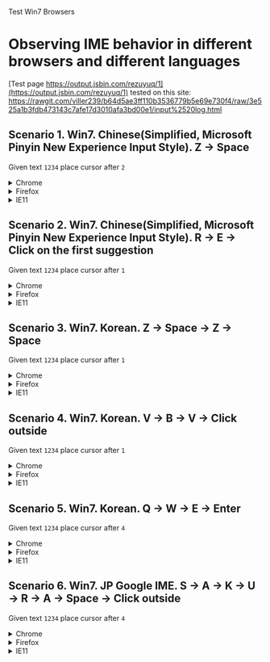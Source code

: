 Test Win7 Browsers
# Observing IME behavior in different browsers and different languages

[Test page https://output.jsbin.com/rezuyuq/1](https://output.jsbin.com/rezuyuq/1)
tested on this site: https://rawgit.com/viller239/b64d5ae3ff110b3536779b5e69e730f4/raw/3e525a1b3fdb473143c7afe17d3010afa3bd00e1/input%2520log.html

## Scenario 1. Win7. Chinese(Simplified, Microsoft Pinyin New Experience Input Style). Z -> Space
Given text `1234` place cursor after `2`
<details><summary>Chrome</summary>
```1.   MutationObserver         'link  print log \n\n \n\[]        
2.   selectionchange          'link  print log \n\n \n\[0,0]     
3.   selectionchange          '1234'                   [2,2]     
1.   keydown                  '1234'                   [2,2]     {"keyCode":229,"key":"Process","code":"KeyZ"}
2.   compositionstart         '1234'                   [2,2]     {"data":""}
3.   compositionupdate        '1234'                   [2,2]     {"data":"z"}
4.   input                    '12z34'                  [2,3]     
5.   MutationObserver         '12z34'                  [2,3]     
6.   selectionchange          '12z34'                  [3,3]     
7.   selectionchange          '12z34'                  [3,3]     
8.   keyup                    '12z34'                  [3,3]     {"keyCode":90,"key":"z","code":"KeyZ"}
1.   keydown                  '12z34'                  [3,3]     {"keyCode":229,"key":"Process","code":"Space"}
2.   compositionupdate        '12z34'                  [2,3]     {"data":"在"}
3.   input                    '12在34'                  [2,3]     
4.   MutationObserver         '12在34'                  [2,3]     
5.   selectionchange          '12在34'                  [3,3]     
6.   selectionchange          '12在34'                  [3,3]     
7.   selectionchange          '12在34'                  [3,3]     
8.   keyup                    '12在34'                  [3,3]     {"keyCode":32,"key":" ","code":"Space"}
9.   compositionend           '12在34'                  [3,3]     {"data":"在"}```
</details>
<details><summary>Firefox</summary>
```1.   MutationObserver         'link print log\n\n\n\n\n[1,1]     
2.   selectionchange          '1234'                   [2,2]     
3.   compositionstart         '1234'                   [2,2]     {"data":"","locale":""}
4.   compositionupdate        '1234'                   [2,2]     {"data":"z","locale":""}
5.   input                    '12z34'                  [3,3]     
6.   MutationObserver         '12z34'                  [3,3]     
7.   selectionchange          '12z34'                  [3,3]     
8.   compositionupdate        '12z34'                  [3,3]     {"data":"在","locale":""}
9.   input                    '12在34'                  [3,3]     
10.  MutationObserver         '12在34'                  [3,3]     
11.  compositionend           '12在34'                  [3,3]     {"data":"在","locale":""}
12.  input                    '12在34'                  [3,3]     
13.  MutationObserver         '12在34'                  [3,3]     ```
</details>
<details><summary>IE11</summary>
```1.   MutationObserver         'undefined'              []        
2.   selectionchange          'link print log \n\n \n\n[0,0]     
3.   selectionchange          '1234'                   [2,2]     
1.   keydown                  '1234'                   [2,2]     {"keyCode":229,"key":"z"}
2.   compositionstart         '1234'                   [2,2]     {"data":"","locale":"zh-CN"}
3.   compositionupdate        '12z34'                  [3,3]     {"data":"z","locale":"zh-CN"}
4.   MutationObserver         '12z34'                  [3,3]     
5.   keyup                    '12z34'                  [3,3]     {"keyCode":90,"key":"z"}
1.   keydown                  '12z34'                  [3,3]     {"keyCode":229,"key":"Spacebar"}
2.   compositionupdate        '12在34'                  [3,3]     {"data":"在","locale":"zh-CN"}
3.   MutationObserver         '12在34'                  [3,3]     
4.   keyup                    '12在34'                  [3,3]     {"keyCode":32,"key":"Spacebar"}
5.   compositionend           '12在34'                  [3,3]     {"data":"在","locale":"zh-CN"}
6.   selectionchange          '12在34'                  [3,3]     ```
</details>

## Scenario 2. Win7. Chinese(Simplified, Microsoft Pinyin New Experience Input Style). R -> E -> Click on the first suggestion
Given text `1234` place cursor after `1`
<details><summary>Chrome</summary>
```1.   MutationObserver         'link  print log \n\n \n\[]        
2.   selectionchange          '1234'                   [1,1]     
1.   keydown                  '1234'                   [1,1]     {"keyCode":229,"key":"Process","code":"KeyR"}
2.   compositionstart         '1234'                   [1,1]     {"data":""}
3.   compositionupdate        '1234'                   [1,1]     {"data":"r"}
4.   input                    '1r234'                  [1,2]     
5.   MutationObserver         '1r234'                  [1,2]     
6.   selectionchange          '1r234'                  [2,2]     
7.   selectionchange          '1r234'                  [2,2]     
8.   keyup                    '1r234'                  [2,2]     {"keyCode":82,"key":"r","code":"KeyR"}
1.   keydown                  '1r234'                  [2,2]     {"keyCode":229,"key":"Process","code":"KeyE"}
2.   compositionupdate        '1r234'                  [1,2]     {"data":"re"}
3.   input                    '1re234'                 [1,3]     
4.   MutationObserver         '1re234'                 [1,3]     
5.   selectionchange          '1re234'                 [3,3]     
6.   selectionchange          '1re234'                 [3,3]     
7.   selectionchange          '1re234'                 [3,3]     
8.   selectionchange          '1re234'                 [3,3]     
9.   keyup                    '1re234'                 [3,3]     {"keyCode":69,"key":"e","code":"KeyE"}
10.  compositionupdate        '1re234'                 [1,3]     {"data":"热"}
11.  input                    '1热234'                  [1,2]     
12.  MutationObserver         '1热234'                  [1,2]     
13.  selectionchange          '1热234'                  [2,2]     
14.  selectionchange          '1热234'                  [2,2]     
15.  selectionchange          '1热234'                  [2,2]     
16.  compositionend           '1热234'                  [2,2]     {"data":"热"}```
</details>
<details><summary>Firefox</summary>
```1.   MutationObserver         'link print log\n\n\n\n\n[1,1]     
2.   selectionchange          '1234'                   [1,1]     
3.   compositionstart         '1234'                   [1,1]     {"data":"","locale":""}
4.   compositionupdate        '1234'                   [1,1]     {"data":"r","locale":""}
5.   input                    '1r234'                  [2,2]     
6.   MutationObserver         '1r234'                  [2,2]     
7.   selectionchange          '1r234'                  [2,2]     
8.   compositionupdate        '1r234'                  [2,2]     {"data":"re","locale":""}
9.   input                    '1re234'                 [3,3]     
10.  MutationObserver         '1re234'                 [3,3]     
11.  selectionchange          '1re234'                 [3,3]     
12.  compositionupdate        '1re234'                 [3,3]     {"data":"热","locale":""}
13.  input                    '1热234'                  [2,2]     
14.  MutationObserver         '1热234'                  [2,2]     
15.  selectionchange          '1热234'                  [2,2]     
16.  compositionend           '1热234'                  [2,2]     {"data":"热","locale":""}
17.  input                    '1热234'                  [2,2]     
18.  MutationObserver         '1热234'                  [2,2]   ```  
</details>
<details><summary>IE11</summary>
```1.   MutationObserver         'undefined'              []        
2.   selectionchange          'link print log \n\n \n\n[0,0]     
3.   selectionchange          '1234'                   [1,1]     
1.   keydown                  '1234'                   [1,1]     {"keyCode":229,"key":"r"}
2.   compositionstart         '1234'                   [1,1]     {"data":"","locale":"zh-CN"}
3.   compositionupdate        '1r234'                  [2,2]     {"data":"r","locale":"zh-CN"}
4.   MutationObserver         '1r234'                  [2,2]     
5.   keyup                    '1r234'                  [2,2]     {"keyCode":82,"key":"r"}
1.   keydown                  '1r234'                  [2,2]     {"keyCode":229,"key":"e"}
2.   compositionupdate        '1re234'                 [3,3]     {"data":"re","locale":"zh-CN"}
3.   MutationObserver         '1re234'                 [3,3]     
4.   keyup                    '1re234'                 [3,3]     {"keyCode":69,"key":"e"}
5.   compositionupdate        '1热234'                  [2,2]     {"data":"热","locale":"zh-CN"}
6.   MutationObserver         '1热234'                  [2,2]     
7.   compositionend           '1热234'                  [2,2]     {"data":"热","locale":"zh-CN"}
8.   selectionchange          '1热234'                  [2,2]     ```
</details>

## Scenario 3. Win7. Korean. Z -> Space -> Z -> Space
Given text `1234` place cursor after `1`
<details><summary>Chrome</summary>
```1.   MutationObserver         'link  print log \n\n \n\[]        
2.   selectionchange          '1234'                   [1,1]     
1.   keydown                  '1234'                   [1,1]     {"keyCode":229,"key":"Process","code":"KeyZ"}
2.   compositionstart         '1234'                   [1,1]     {"data":""}
3.   compositionupdate        '1234'                   [1,1]     {"data":"ㅋ"}
4.   input                    '1ㅋ234'                  [1,2]     
5.   MutationObserver         '1ㅋ234'                  [1,2]     
6.   keyup                    '1ㅋ234'                  [1,1]     {"keyCode":90,"key":"z","code":"KeyZ"}
7.   selectionchange          '1ㅋ234'                  [1,1]     
8.   selectionchange          '1ㅋ234'                  [1,1]     
1.   keydown                  '1ㅋ234'                  [1,1]     {"keyCode":229,"key":"Process","code":"Space"}
2.   compositionupdate        '1ㅋ234'                  [1,2]     {"data":"ㅋ"}
3.   input                    '1ㅋ234'                  [2,2]     
4.   compositionend           '1ㅋ234'                  [2,2]     {"data":"ㅋ"}
1.   keydown                  '1ㅋ234'                  [2,2]     {"keyCode":32,"key":" ","code":"Space"}
2.   keypress                 '1ㅋ234'                  [2,2]     {"charCode":32,"keyCode":32,"key":" ","code":"Space"}
3.   input                    '1ㅋ 234'                 [3,3]     
4.   MutationObserver         '1ㅋ 234'                 [3,3]     
5.   selectionchange          '1ㅋ 234'                 [3,3]     
6.   selectionchange          '1ㅋ 234'                 [3,3]     
7.   selectionchange          '1ㅋ 234'                 [3,3]     
8.   keyup                    '1ㅋ 234'                 [3,3]     {"keyCode":32,"key":" ","code":"Space"}
1.   keydown                  '1ㅋ 234'                 [3,3]     {"keyCode":229,"key":"Process","code":"KeyZ"}
2.   compositionstart         '1ㅋ 234'                 [3,3]     {"data":""}
3.   compositionupdate        '1ㅋ 234'                 [3,3]     {"data":"ㅋ"}
4.   input                    '1ㅋ ㅋ234'                [3,4]     
5.   MutationObserver         '1ㅋ ㅋ234'                [3,4]     
6.   selectionchange          '1ㅋ ㅋ234'                [3,3]     
7.   selectionchange          '1ㅋ ㅋ234'                [3,3]     
8.   keyup                    '1ㅋ ㅋ234'                [3,3]     {"keyCode":90,"key":"z","code":"KeyZ"}
1.   keydown                  '1ㅋ ㅋ234'                [3,3]     {"keyCode":229,"key":"Process","code":"Space"}
2.   compositionupdate        '1ㅋ ㅋ234'                [3,4]     {"data":"ㅋ"}
3.   input                    '1ㅋ ㅋ234'                [4,4]     
4.   compositionend           '1ㅋ ㅋ234'                [4,4]     {"data":"ㅋ"}
1.   keydown                  '1ㅋ ㅋ234'                [4,4]     {"keyCode":32,"key":" ","code":"Space"}
2.   keypress                 '1ㅋ ㅋ234'                [4,4]     {"charCode":32,"keyCode":32,"key":" ","code":"Space"}
3.   input                    '1ㅋ ㅋ 234'               [5,5]     
4.   MutationObserver         '1ㅋ ㅋ 234'               [5,5]     
5.   selectionchange          '1ㅋ ㅋ 234'               [5,5]     
6.   selectionchange          '1ㅋ ㅋ 234'               [5,5]     
7.   selectionchange          '1ㅋ ㅋ 234'               [5,5]     
8.   keyup                    '1ㅋ ㅋ 234'               [5,5]     {"keyCode":32,"key":" ","code":"Space"}```
</details>
<details><summary>Firefox</summary>
```1.   MutationObserver         'link print log\n\n\n\n\n[1,1]     
2.   selectionchange          '1234'                   [1,1]     
3.   compositionstart         '1234'                   [1,1]     {"data":"","locale":""}
4.   compositionupdate        '1234'                   [1,1]     {"data":"ㅋ","locale":""}
5.   input                    '1ㅋ234'                  [2,2]     
6.   MutationObserver         '1ㅋ234'                  [2,2]     
7.   selectionchange          '1ㅋ234'                  [2,2]     
8.   input                    '1ㅋ234'                  [2,2]     
9.   MutationObserver         '1ㅋ234'                  [2,2]     
10.  MutationObserver         '1ㅋ234'                  [2,2]     
11.  compositionend           '1ㅋ234'                  [2,2]     {"data":"ㅋ","locale":""}
12.  input                    '1ㅋ234'                  [2,2]     
1.   keydown                  '1ㅋ234'                  [2,2]     {"keyCode":32,"key":" ","code":"Space"}
2.   keypress                 '1ㅋ234'                  [2,2]     {"charCode":32,"keyCode":0,"key":" ","code":"Space"}
3.   input                    '1ㅋ 234'                 [3,3]     
4.   MutationObserver         '1ㅋ 234'                 [3,3]     
5.   selectionchange          '1ㅋ 234'                 [3,3]     
6.   keyup                    '1ㅋ 234'                 [3,3]     {"keyCode":32,"key":" ","code":"Space"}
7.   compositionstart         '1ㅋ 234'                 [3,3]     {"data":"","locale":""}
8.   compositionupdate        '1ㅋ 234'                 [3,3]     {"data":"ㅋ","locale":""}
9.   input                    '1ㅋ ㅋ234'                [4,4]     
10.  MutationObserver         '1ㅋ ㅋ234'                [4,4]     
11.  selectionchange          '1ㅋ ㅋ234'                [4,4]     
12.  input                    '1ㅋ ㅋ234'                [4,4]     
13.  MutationObserver         '1ㅋ ㅋ234'                [4,4]     
14.  MutationObserver         '1ㅋ ㅋ234'                [4,4]     
15.  compositionend           '1ㅋ ㅋ234'                [4,4]     {"data":"ㅋ","locale":""}
16.  input                    '1ㅋ ㅋ234'                [4,4]     
1.   keydown                  '1ㅋ ㅋ234'                [4,4]     {"keyCode":32,"key":" ","code":"Space"}
2.   keypress                 '1ㅋ ㅋ234'                [4,4]     {"charCode":32,"keyCode":0,"key":" ","code":"Space"}
3.   input                    '1ㅋ ㅋ 234'               [5,5]     
4.   MutationObserver         '1ㅋ ㅋ 234'               [5,5]     
5.   selectionchange          '1ㅋ ㅋ 234'               [5,5]     
6.   keyup                    '1ㅋ ㅋ 234'               [5,5]     {"keyCode":32,"key":" ","code":"Space"}```
</details>
<details><summary>IE11</summary>
```1.   MutationObserver         'undefined'              []        
2.   selectionchange          'link print log \n\n \n\n[0,0]     
3.   selectionchange          '1234'                   [1,1]     
1.   keydown                  '1ㅋ234'                  [2,2]     {"keyCode":229,"key":"z"}
2.   compositionstart         '1ㅋ234'                  [2,2]     {"data":"ㅋ","locale":"ko-KR"}
3.   selectionchange          '1ㅋ234'                  [1,2]     
4.   compositionupdate        '1ㅋ234'                  [1,2]     {"data":"ㅋ","locale":"ko-KR"}
5.   MutationObserver         '1ㅋ234'                  [1,2]     
6.   keyup                    '1ㅋ234'                  [1,2]     {"keyCode":90,"key":"z"}
1.   keydown                  '1ㅋ234'                  [1,2]     {"keyCode":229,"key":"Spacebar"}
2.   selectionchange          '1ㅋ234'                  [2,2]     
3.   compositionend           '1ㅋ234'                  [2,2]     {"data":"ㅋ","locale":"ko-KR"}
1.   keydown                  '1ㅋ234'                  [2,2]     {"keyCode":32,"key":"Spacebar"}
2.   keypress                 '1ㅋ234'                  [2,2]     {"charCode":32,"keyCode":32,"key":"Spacebar"}
3.   MutationObserver         '1ㅋ 234'                 [3,3]     
4.   keyup                    '1ㅋ 234'                 [3,3]     {"keyCode":32,"key":"Spacebar"}
5.   keyup                    '1ㅋ 234'                 [3,3]     {"keyCode":32,"key":"Spacebar"}
1.   keydown                  '1ㅋ ㅋ234'                [4,4]     {"keyCode":229,"key":"z"}
2.   compositionstart         '1ㅋ ㅋ234'                [4,4]     {"data":"ㅋ","locale":"ko-KR"}
3.   selectionchange          '1ㅋ ㅋ234'                [3,4]     
4.   compositionupdate        '1ㅋ ㅋ234'                [3,4]     {"data":"ㅋ","locale":"ko-KR"}
5.   MutationObserver         '1ㅋ ㅋ234'                [3,4]     
6.   keyup                    '1ㅋ ㅋ234'                [3,4]     {"keyCode":90,"key":"z"}
1.   keydown                  '1ㅋ ㅋ234'                [3,4]     {"keyCode":229,"key":"Spacebar"}
2.   selectionchange          '1ㅋ ㅋ234'                [4,4]     
3.   compositionend           '1ㅋ ㅋ234'                [4,4]     {"data":"ㅋ","locale":"ko-KR"}
1.   keydown                  '1ㅋ ㅋ234'                [4,4]     {"keyCode":32,"key":"Spacebar"}
2.   keypress                 '1ㅋ ㅋ234'                [4,4]     {"charCode":32,"keyCode":32,"key":"Spacebar"}
3.   MutationObserver         '1ㅋ ㅋ 234'               [5,5]     
4.   keyup                    '1ㅋ ㅋ 234'               [5,5]     {"keyCode":32,"key":"Spacebar"}
5.   keyup                    '1ㅋ ㅋ 234'               [5,5]     {"keyCode":32,"key":"Spacebar"}
6.   selectionchange          '1ㅋ ㅋ 234'               [5,5]     ```
</details>

## Scenario 4. Win7. Korean. V -> B -> V -> Click outside
Given text `1234` place cursor after `1`
<details><summary>Chrome</summary>
```1.   MutationObserver         'link  print log \n\n \n\[]        
2.   selectionchange          '1234'                   [1,1]     
1.   keydown                  '1234'                   [1,1]     {"keyCode":229,"key":"Process","code":"KeyV"}
2.   compositionstart         '1234'                   [1,1]     {"data":""}
3.   compositionupdate        '1234'                   [1,1]     {"data":"ㅍ"}
4.   input                    '1ㅍ234'                  [1,2]     
5.   MutationObserver         '1ㅍ234'                  [1,2]     
6.   selectionchange          '1ㅍ234'                  [1,1]     
7.   selectionchange          '1ㅍ234'                  [1,1]     
8.   keyup                    '1ㅍ234'                  [1,1]     {"keyCode":86,"key":"v","code":"KeyV"}
1.   keydown                  '1ㅍ234'                  [1,1]     {"keyCode":229,"key":"Process","code":"KeyB"}
2.   compositionupdate        '1ㅍ234'                  [1,2]     {"data":"퓨"}
3.   input                    '1퓨234'                  [1,2]     
4.   MutationObserver         '1퓨234'                  [1,2]     
5.   selectionchange          '1퓨234'                  [1,1]     
6.   selectionchange          '1퓨234'                  [1,1]     
7.   selectionchange          '1퓨234'                  [1,1]     
8.   keyup                    '1퓨234'                  [1,1]     {"keyCode":66,"key":"b","code":"KeyB"}
1.   keydown                  '1퓨234'                  [1,1]     {"keyCode":229,"key":"Process","code":"KeyV"}
2.   compositionupdate        '1퓨234'                  [1,2]     {"data":"픂"}
3.   input                    '1픂234'                  [1,2]     
4.   MutationObserver         '1픂234'                  [1,2]     
5.   selectionchange          '1픂234'                  [1,1]     
6.   selectionchange          '1픂234'                  [1,1]     
7.   selectionchange          '1픂234'                  [1,1]     
8.   keyup                    '1픂234'                  [1,1]     {"keyCode":86,"key":"v","code":"KeyV"}
9.   compositionupdate        '1픂234'                  [1,2]     {"data":""}
10.  input                    '1234'                   [1,1]     
11.  MutationObserver         '1234'                   [1,1]     
12.  compositionend           '1234'                   [1,1]     {"data":""}
13.  input                    '1픂234'                  [2,2]     
14.  MutationObserver         '1픂234'                  [2,2]     
15.  selectionchange          'link  print log \n\n \n\[0,0]     
16.  selectionchange          'link  print log \n\n \n\[0,0]     
17.  selectionchange          'link  print log \n\n \n\[0,0] ```
</details>
<details><summary>Firefox</summary>
```1.   MutationObserver         'link print log\n\n\n\n\n[1,1]     
2.   selectionchange          '1234'                   [0,0]     
3.   selectionchange          '1234'                   [1,1]     
4.   compositionstart         '1234'                   [1,1]     {"data":"","locale":""}
5.   compositionupdate        '1234'                   [1,1]     {"data":"ㅍ","locale":""}
6.   input                    '1ㅍ234'                  [2,2]     
7.   MutationObserver         '1ㅍ234'                  [2,2]     
8.   selectionchange          '1ㅍ234'                  [2,2]     
9.   compositionupdate        '1ㅍ234'                  [2,2]     {"data":"퓨","locale":""}
10.  input                    '1퓨234'                  [2,2]     
11.  MutationObserver         '1퓨234'                  [2,2]     
12.  compositionupdate        '1퓨234'                  [2,2]     {"data":"픂","locale":""}
13.  input                    '1픂234'                  [2,2]     
14.  MutationObserver         '1픂234'                  [2,2]     
15.  compositionend           '1픂234'                  [2,2]     {"data":"픂","locale":""}
16.  input                    '1픂234'                  [2,2]     
17.  MutationObserver         '1픂234'                  [2,2]     
18.  selectionchange          'link print log\n\n\n\n\n[5,5]     ```
</details>
<details><summary>IE11</summary>
```1.   MutationObserver         'undefined'              []        
2.   selectionchange          'link print log \n\n \n\n[0,0]     
3.   selectionchange          '1234'                   [1,1]     
1.   keydown                  '1ㅍ234'                  [2,2]     {"keyCode":229,"key":"v"}
2.   compositionstart         '1ㅍ234'                  [2,2]     {"data":"ㅍ","locale":"ko-KR"}
3.   selectionchange          '1ㅍ234'                  [1,2]     
4.   compositionupdate        '1ㅍ234'                  [1,2]     {"data":"ㅍ","locale":"ko-KR"}
5.   MutationObserver         '1ㅍ234'                  [1,2]     
6.   keyup                    '1ㅍ234'                  [1,2]     {"keyCode":86,"key":"v"}
1.   keydown                  '1ㅍ234'                  [1,2]     {"keyCode":229,"key":"b"}
2.   selectionchange          '1퓨234'                  [1,2]     
3.   compositionupdate        '1퓨234'                  [1,2]     {"data":"퓨","locale":"ko-KR"}
4.   MutationObserver         '1퓨234'                  [1,2]     
5.   keyup                    '1퓨234'                  [1,2]     {"keyCode":66,"key":"b"}
1.   keydown                  '1퓨234'                  [1,2]     {"keyCode":229,"key":"v"}
2.   selectionchange          '1픂234'                  [1,2]     
3.   compositionupdate        '1픂234'                  [1,2]     {"data":"픂","locale":"ko-KR"}
4.   MutationObserver         '1픂234'                  [1,2]     
5.   keyup                    '1픂234'                  [1,2]     {"keyCode":86,"key":"v"}
6.   selectionchange          '1픂234'                  [2,2]     
7.   compositionupdate        '1픂234'                  [2,2]     {"data":"","locale":"ko-KR"}
8.   selectionchange          '1픂234'                  [2,2]     
9.   compositionend           'link print log \n\n \n\n[5,5]     {"data":"","locale":"ko-KR"}```
</details>

## Scenario 5. Win7. Korean. Q -> W -> E -> Enter
Given text `1234` place cursor after `4`
<details><summary>Chrome</summary>
```1.   MutationObserver         'link  print log \n\n \n\[]        
2.   selectionchange          '1234'                   [4,4]     
1.   keydown                  '1234'                   [4,4]     {"keyCode":229,"key":"Process","code":"KeyQ"}
2.   compositionstart         '1234'                   [4,4]     {"data":""}
3.   compositionupdate        '1234'                   [4,4]     {"data":"ㅂ"}
4.   input                    '1234ㅂ'                  [4,5]     
5.   MutationObserver         '1234ㅂ'                  [4,5]     
6.   selectionchange          '1234ㅂ'                  [4,4]     
7.   selectionchange          '1234ㅂ'                  [4,4]     
8.   keyup                    '1234ㅂ'                  [4,4]     {"keyCode":81,"key":"q","code":"KeyQ"}
1.   keydown                  '1234ㅂ'                  [4,4]     {"keyCode":229,"key":"Process","code":"KeyW"}
2.   compositionupdate        '1234ㅂ'                  [4,5]     {"data":"ㅂ"}
3.   input                    '1234ㅂ'                  [5,5]     
4.   compositionend           '1234ㅂ'                  [5,5]     {"data":"ㅂ"}
5.   compositionstart         '1234ㅂ'                  [5,5]     {"data":""}
6.   compositionupdate        '1234ㅂ'                  [5,5]     {"data":"ㅈ"}
7.   input                    '1234ㅂㅈ'                 [5,6]     
8.   MutationObserver         '1234ㅂㅈ'                 [5,6]     
9.   selectionchange          '1234ㅂㅈ'                 [5,5]     
10.  selectionchange          '1234ㅂㅈ'                 [5,5]     
11.  selectionchange          '1234ㅂㅈ'                 [5,5]     
12.  selectionchange          '1234ㅂㅈ'                 [5,5]     
13.  keyup                    '1234ㅂㅈ'                 [5,5]     {"keyCode":87,"key":"w","code":"KeyW"}
1.   keydown                  '1234ㅂㅈ'                 [5,5]     {"keyCode":229,"key":"Process","code":"KeyE"}
2.   compositionupdate        '1234ㅂㅈ'                 [5,6]     {"data":"ㅈ"}
3.   input                    '1234ㅂㅈ'                 [6,6]     
4.   compositionend           '1234ㅂㅈ'                 [6,6]     {"data":"ㅈ"}
5.   compositionstart         '1234ㅂㅈ'                 [6,6]     {"data":""}
6.   compositionupdate        '1234ㅂㅈ'                 [6,6]     {"data":"ㄷ"}
7.   input                    '1234ㅂㅈㄷ'                [6,7]     
8.   MutationObserver         '1234ㅂㅈㄷ'                [6,7]     
9.   selectionchange          '1234ㅂㅈㄷ'                [6,6]     
10.  selectionchange          '1234ㅂㅈㄷ'                [6,6]     
11.  selectionchange          '1234ㅂㅈㄷ'                [6,6]     
12.  selectionchange          '1234ㅂㅈㄷ'                [6,6]     
13.  keyup                    '1234ㅂㅈㄷ'                [6,6]     {"keyCode":69,"key":"e","code":"KeyE"}
1.   keydown                  '1234ㅂㅈㄷ'                [6,6]     {"keyCode":229,"key":"Process","code":"Enter"}
2.   compositionupdate        '1234ㅂㅈㄷ'                [6,7]     {"data":"ㄷ"}
3.   input                    '1234ㅂㅈㄷ'                [7,7]     
4.   compositionend           '1234ㅂㅈㄷ'                [7,7]     {"data":"ㄷ"}
1.   keydown                  '1234ㅂㅈㄷ'                [7,7]     {"keyCode":13,"key":"Enter","code":"Enter"}
2.   keypress                 '1234ㅂㅈㄷ'                [7,7]     {"charCode":13,"keyCode":13,"key":"Enter","code":"Enter"}
3.   input                    '1234ㅂㅈㄷ\n\n'            [0,0]     
4.   MutationObserver         '1234ㅂㅈㄷ\n\n'            [0,0]     
5.   selectionchange          '1234ㅂㅈㄷ\n\n'            [0,0]     
6.   selectionchange          '1234ㅂㅈㄷ\n\n'            [0,0]     
7.   selectionchange          '1234ㅂㅈㄷ\n\n'            [0,0]     
8.   keyup                    '1234ㅂㅈㄷ\n\n'            [0,0]     {"keyCode":13,"key":"Enter","code":"Enter"}```
</details>
<details><summary>Firefox</summary>
```1.   MutationObserver         'link print log\n\n\n\n\n[1,1]     
2.   selectionchange          '1234'                   [4,4]     
3.   compositionstart         '1234'                   [4,4]     {"data":"","locale":""}
4.   compositionupdate        '1234'                   [4,4]     {"data":"ㅂ","locale":""}
5.   input                    '1234ㅂ'                  [5,5]     
6.   MutationObserver         '1234ㅂ'                  [5,5]     
7.   selectionchange          '1234ㅂ'                  [5,5]     
8.   input                    '1234ㅂ'                  [5,5]     
9.   MutationObserver         '1234ㅂ'                  [5,5]     
10.  MutationObserver         '1234ㅂ'                  [5,5]     
11.  compositionend           '1234ㅂ'                  [5,5]     {"data":"ㅂ","locale":""}
12.  input                    '1234ㅂ'                  [5,5]     
13.  compositionstart         '1234ㅂ'                  [5,5]     {"data":"","locale":""}
14.  compositionupdate        '1234ㅂ'                  [5,5]     {"data":"ㅈ","locale":""}
15.  input                    '1234ㅂㅈ'                 [6,6]     
16.  MutationObserver         '1234ㅂㅈ'                 [6,6]     
17.  selectionchange          '1234ㅂㅈ'                 [6,6]     
18.  input                    '1234ㅂㅈ'                 [6,6]     
19.  MutationObserver         '1234ㅂㅈ'                 [6,6]     
20.  MutationObserver         '1234ㅂㅈ'                 [6,6]     
21.  compositionend           '1234ㅂㅈ'                 [6,6]     {"data":"ㅈ","locale":""}
22.  input                    '1234ㅂㅈ'                 [6,6]     
23.  compositionstart         '1234ㅂㅈ'                 [6,6]     {"data":"","locale":""}
24.  compositionupdate        '1234ㅂㅈ'                 [6,6]     {"data":"ㄷ","locale":""}
25.  input                    '1234ㅂㅈㄷ'                [7,7]     
26.  MutationObserver         '1234ㅂㅈㄷ'                [7,7]     
27.  selectionchange          '1234ㅂㅈㄷ'                [7,7]     
28.  input                    '1234ㅂㅈㄷ'                [7,7]     
29.  MutationObserver         '1234ㅂㅈㄷ'                [7,7]     
30.  MutationObserver         '1234ㅂㅈㄷ'                [7,7]     
31.  compositionend           '1234ㅂㅈㄷ'                [7,7]     {"data":"ㄷ","locale":""}
32.  input                    '1234ㅂㅈㄷ'                [7,7]     
1.   keydown                  '1234ㅂㅈㄷ'                [7,7]     {"keyCode":13,"key":"Enter","code":"Enter"}
2.   keypress                 '1234ㅂㅈㄷ'                [7,7]     {"charCode":0,"keyCode":13,"key":"Enter","code":"Enter"}
3.   input                    '1234ㅂㅈㄷ\n\n'            [2,2]     
4.   MutationObserver         '1234ㅂㅈㄷ\n\n'            [2,2]     
5.   selectionchange          '1234ㅂㅈㄷ\n\n'            [2,2]     
6.   keyup                    '1234ㅂㅈㄷ\n\n'            [2,2]     {"keyCode":13,"key":"Enter","code":"Enter"}```
</details>
<details><summary>IE11</summary>
```1.   MutationObserver         'undefined'              []        
2.   selectionchange          'link print log \n\n \n\n[0,0]     
3.   selectionchange          '1234'                   [4,4]     
1.   keydown                  '1234ㅂ'                  [5,5]     {"keyCode":229,"key":"q"}
2.   compositionstart         '1234ㅂ'                  [5,5]     {"data":"ㅂ","locale":"ko-KR"}
3.   selectionchange          '1234ㅂ'                  [4,5]     
4.   compositionupdate        '1234ㅂ'                  [4,5]     {"data":"ㅂ","locale":"ko-KR"}
5.   MutationObserver         '1234ㅂ'                  [4,5]     
6.   keyup                    '1234ㅂ'                  [4,5]     {"keyCode":81,"key":"q"}
1.   keydown                  '1234ㅂ'                  [4,5]     {"keyCode":229,"key":"w"}
2.   selectionchange          '1234ㅂ'                  [5,5]     
3.   compositionend           '1234ㅂㅈ'                 [6,6]     {"data":"ㅂ","locale":"ko-KR"}
4.   compositionstart         '1234ㅂㅈ'                 [6,6]     {"data":"ㅈ","locale":"ko-KR"}
5.   selectionchange          '1234ㅂㅈ'                 [5,6]     
6.   compositionupdate        '1234ㅂㅈ'                 [5,6]     {"data":"ㅈ","locale":"ko-KR"}
7.   MutationObserver         '1234ㅂㅈ'                 [5,6]     
8.   keyup                    '1234ㅂㅈ'                 [5,6]     {"keyCode":87,"key":"w"}
1.   keydown                  '1234ㅂㅈ'                 [5,6]     {"keyCode":229,"key":"e"}
2.   selectionchange          '1234ㅂㅈ'                 [6,6]     
3.   compositionend           '1234ㅂㅈㄷ'                [7,7]     {"data":"ㅈ","locale":"ko-KR"}
4.   compositionstart         '1234ㅂㅈㄷ'                [7,7]     {"data":"ㄷ","locale":"ko-KR"}
5.   selectionchange          '1234ㅂㅈㄷ'                [6,7]     
6.   compositionupdate        '1234ㅂㅈㄷ'                [6,7]     {"data":"ㄷ","locale":"ko-KR"}
7.   MutationObserver         '1234ㅂㅈㄷ'                [6,7]     
8.   keyup                    '1234ㅂㅈㄷ'                [6,7]     {"keyCode":69,"key":"e"}
1.   keydown                  '1234ㅂㅈㄷ'                [6,7]     {"keyCode":229,"key":"Enter"}
2.   selectionchange          '1234ㅂㅈㄷ'                [7,7]     
3.   compositionend           '1234ㅂㅈㄷ'                [7,7]     {"data":"ㄷ","locale":"ko-KR"}
1.   keydown                  '1234ㅂㅈㄷ'                [7,7]     {"keyCode":13,"key":"Enter"}
2.   keypress                 '1234ㅂㅈㄷ'                [7,7]     {"charCode":13,"keyCode":13,"key":"Enter"}
3.   MutationObserver         '1234ㅂㅈㄷ'                [0,0]     
4.   keyup                    '1234ㅂㅈㄷ'                [0,0]     {"keyCode":13,"key":"Enter"}
5.   keyup                    '1234ㅂㅈㄷ'                [0,0]     {"keyCode":13,"key":"Enter"}
6.   selectionchange          '1234ㅂㅈㄷ'                [0,0]    ```

</details>

## Scenario 6. Win7. JP Google IME. S -> A -> K -> U -> R -> A -> Space -> Click outside
Given text `1234` place cursor after `4`
<details><summary>Chrome</summary>
```1.   MutationObserver         'link  print log \n\n \n\[]        
2.   selectionchange          '1234'                   [4,4]     
1.   keydown                  '1234'                   [4,4]     {"keyCode":229,"key":"Process","code":"KeyS"}
2.   compositionstart         '1234'                   [4,4]     {"data":""}
3.   compositionupdate        '1234'                   [4,4]     {"data":"ｓ"}
4.   input                    '1234ｓ'                  [4,5]     
5.   MutationObserver         '1234ｓ'                  [4,5]     
6.   selectionchange          '1234ｓ'                  [5,5]     
7.   selectionchange          '1234ｓ'                  [5,5]     
8.   keyup                    '1234ｓ'                  [5,5]     {"keyCode":83,"key":"s","code":"KeyS"}
1.   keydown                  '1234ｓ'                  [5,5]     {"keyCode":229,"key":"Process","code":"KeyA"}
2.   compositionupdate        '1234ｓ'                  [4,5]     {"data":"さ"}
3.   input                    '1234さ'                  [4,5]     
4.   MutationObserver         '1234さ'                  [4,5]     
5.   selectionchange          '1234さ'                  [5,5]     
6.   selectionchange          '1234さ'                  [5,5]     
7.   selectionchange          '1234さ'                  [5,5]     
8.   keyup                    '1234さ'                  [5,5]     {"keyCode":65,"key":"a","code":"KeyA"}
1.   keydown                  '1234さ'                  [5,5]     {"keyCode":229,"key":"Process","code":"KeyK"}
2.   compositionupdate        '1234さ'                  [4,5]     {"data":"さｋ"}
3.   input                    '1234さｋ'                 [4,6]     
4.   MutationObserver         '1234さｋ'                 [4,6]     
5.   selectionchange          '1234さｋ'                 [6,6]     
6.   selectionchange          '1234さｋ'                 [6,6]     
7.   selectionchange          '1234さｋ'                 [6,6]     
8.   selectionchange          '1234さｋ'                 [6,6]     
9.   keyup                    '1234さｋ'                 [6,6]     {"keyCode":75,"key":"k","code":"KeyK"}
1.   keydown                  '1234さｋ'                 [6,6]     {"keyCode":229,"key":"Process","code":"KeyU"}
2.   compositionupdate        '1234さｋ'                 [4,6]     {"data":"さく"}
3.   input                    '1234さく'                 [4,6]     
4.   MutationObserver         '1234さく'                 [4,6]     
5.   selectionchange          '1234さく'                 [6,6]     
6.   selectionchange          '1234さく'                 [6,6]     
7.   selectionchange          '1234さく'                 [6,6]     
8.   keyup                    '1234さく'                 [6,6]     {"keyCode":85,"key":"u","code":"KeyU"}
1.   keydown                  '1234さく'                 [6,6]     {"keyCode":229,"key":"Process","code":"KeyR"}
2.   compositionupdate        '1234さく'                 [4,6]     {"data":"さくｒ"}
3.   input                    '1234さくｒ'                [4,7]     
4.   MutationObserver         '1234さくｒ'                [4,7]     
5.   selectionchange          '1234さくｒ'                [7,7]     
6.   selectionchange          '1234さくｒ'                [7,7]     
7.   selectionchange          '1234さくｒ'                [7,7]     
8.   selectionchange          '1234さくｒ'                [7,7]     
9.   keyup                    '1234さくｒ'                [7,7]     {"keyCode":82,"key":"r","code":"KeyR"}
1.   keydown                  '1234さくｒ'                [7,7]     {"keyCode":229,"key":"Process","code":"KeyA"}
2.   compositionupdate        '1234さくｒ'                [4,7]     {"data":"さくら"}
3.   input                    '1234さくら'                [4,7]     
4.   MutationObserver         '1234さくら'                [4,7]     
5.   selectionchange          '1234さくら'                [7,7]     
6.   selectionchange          '1234さくら'                [7,7]     
7.   selectionchange          '1234さくら'                [7,7]     
8.   selectionchange          '1234さくら'                [7,7]     
9.   keyup                    '1234さくら'                [7,7]     {"keyCode":65,"key":"a","code":"KeyA"}
1.   keydown                  '1234さくら'                [7,7]     {"keyCode":229,"key":"Process","code":"Space"}
2.   compositionupdate        '1234さくら'                [4,7]     {"data":"桜"}
3.   input                    '1234桜'                  [4,5]     
4.   MutationObserver         '1234桜'                  [4,5]     
5.   selectionchange          '1234桜'                  [5,5]     
6.   selectionchange          '1234桜'                  [5,5]     
7.   selectionchange          '1234桜'                  [5,5]     
8.   keyup                    '1234桜'                  [5,5]     {"keyCode":32,"key":" ","code":"Space"}
9.   compositionend           '1234桜'                  [5,5]     {"data":"桜"}
10.  selectionchange          'link  print log \n\n \n\[0,0]   ```
</details>
<details><summary>Firefox</summary>
```1.   MutationObserver         'link print log\n\n\n\n\n[1,1]     
2.   selectionchange          '1234'                   [4,4]     
3.   compositionstart         '1234'                   [4,4]     {"data":"","locale":""}
4.   compositionupdate        '1234'                   [4,4]     {"data":"ｓ","locale":""}
5.   input                    '1234ｓ'                  [5,5]     
6.   MutationObserver         '1234ｓ'                  [5,5]     
7.   selectionchange          '1234ｓ'                  [5,5]     
8.   compositionupdate        '1234ｓ'                  [5,5]     {"data":"さ","locale":""}
9.   input                    '1234さ'                  [5,5]     
10.  MutationObserver         '1234さ'                  [5,5]     
11.  compositionupdate        '1234さ'                  [5,5]     {"data":"さｋ","locale":""}
12.  input                    '1234さｋ'                 [6,6]     
13.  MutationObserver         '1234さｋ'                 [6,6]     
14.  selectionchange          '1234さｋ'                 [6,6]     
15.  compositionupdate        '1234さｋ'                 [6,6]     {"data":"さく","locale":""}
16.  input                    '1234さく'                 [6,6]     
17.  MutationObserver         '1234さく'                 [6,6]     
18.  compositionupdate        '1234さく'                 [6,6]     {"data":"さくｒ","locale":""}
19.  input                    '1234さくｒ'                [7,7]     
20.  MutationObserver         '1234さくｒ'                [7,7]     
21.  selectionchange          '1234さくｒ'                [7,7]     
22.  compositionupdate        '1234さくｒ'                [7,7]     {"data":"さくら","locale":""}
23.  input                    '1234さくら'                [7,7]     
24.  MutationObserver         '1234さくら'                [7,7]     
25.  compositionupdate        '1234さくら'                [7,7]     {"data":"桜","locale":""}
26.  input                    '1234桜'                  [5,5]     
27.  MutationObserver         '1234桜'                  [5,5]     
28.  selectionchange          '1234桜'                  [5,5]     
29.  compositionend           '1234桜'                  [5,5]     {"data":"桜","locale":""}
30.  input                    '1234桜'                  [5,5]     
31.  MutationObserver         '1234桜'                  [5,5]     ```
</details>
<details><summary>IE11</summary>
```1.   MutationObserver         'undefined'              []        
2.   selectionchange          'link print log \n\n \n\n[0,0]     
3.   selectionchange          '1234'                   [4,4]     
1.   keydown                  '1234'                   [4,4]     {"keyCode":229,"key":"s"}
2.   compositionstart         '1234'                   [4,4]     {"data":"","locale":"ja-JP"}
3.   selectionchange          '1234ｓ'                  [5,5]     
4.   compositionupdate        '1234ｓ'                  [5,5]     {"data":"ｓ","locale":"ja-JP"}
5.   MutationObserver         '1234ｓ'                  [5,5]     
6.   keyup                    '1234ｓ'                  [5,5]     {"keyCode":83,"key":"s"}
1.   keydown                  '1234ｓ'                  [5,5]     {"keyCode":229,"key":"a"}
2.   compositionupdate        '1234さ'                  [5,5]     {"data":"さ","locale":"ja-JP"}
3.   MutationObserver         '1234さ'                  [5,5]     
4.   keyup                    '1234さ'                  [5,5]     {"keyCode":65,"key":"a"}
1.   keydown                  '1234さ'                  [5,5]     {"keyCode":229,"key":"k"}
2.   compositionupdate        '1234さｋ'                 [6,6]     {"data":"さｋ","locale":"ja-JP"}
3.   MutationObserver         '1234さｋ'                 [6,6]     
4.   keyup                    '1234さｋ'                 [6,6]     {"keyCode":75,"key":"k"}
1.   keydown                  '1234さｋ'                 [6,6]     {"keyCode":229,"key":"u"}
2.   compositionupdate        '1234さく'                 [6,6]     {"data":"さく","locale":"ja-JP"}
3.   MutationObserver         '1234さく'                 [6,6]     
4.   keyup                    '1234さく'                 [6,6]     {"keyCode":85,"key":"u"}
1.   keydown                  '1234さく'                 [6,6]     {"keyCode":229,"key":"r"}
2.   compositionupdate        '1234さくｒ'                [7,7]     {"data":"さくｒ","locale":"ja-JP"}
3.   MutationObserver         '1234さくｒ'                [7,7]     
4.   keyup                    '1234さくｒ'                [7,7]     {"keyCode":82,"key":"r"}
1.   keydown                  '1234さくｒ'                [7,7]     {"keyCode":229,"key":"a"}
2.   compositionupdate        '1234さくら'                [7,7]     {"data":"さくら","locale":"ja-JP"}
3.   MutationObserver         '1234さくら'                [7,7]     
4.   keyup                    '1234さくら'                [7,7]     {"keyCode":65,"key":"a"}
1.   keydown                  '1234さくら'                [7,7]     {"keyCode":229,"key":"Spacebar"}
2.   compositionupdate        '1234桜'                  [5,5]     {"data":"桜","locale":"ja-JP"}
3.   MutationObserver         '1234桜'                  [5,5]     
4.   keyup                    '1234桜'                  [5,5]     {"keyCode":32,"key":"Spacebar"}
5.   compositionend           '1234桜'                  [5,5]     {"data":"桜","locale":"ja-JP"}
6.   selectionchange          '1234桜'                  [5,5]     ```
</details>
